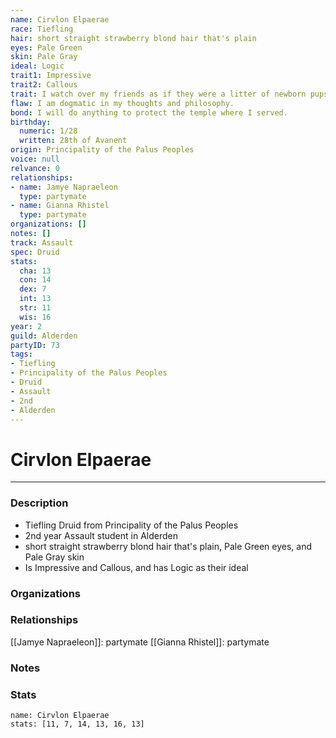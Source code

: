 ```yaml
---
name: Cirvlon Elpaerae
race: Tiefling
hair: short straight strawberry blond hair that's plain
eyes: Pale Green
skin: Pale Gray
ideal: Logic
trait1: Impressive
trait2: Callous
trait: I watch over my friends as if they were a litter of newborn pups.
flaw: I am dogmatic in my thoughts and philosophy.
bond: I will do anything to protect the temple where I served.
birthday:
  numeric: 1/28
  written: 28th of Avanent
origin: Principality of the Palus Peoples
voice: null
relvance: 0
relationships:
- name: Jamye Napraeleon
  type: partymate
- name: Gianna Rhistel
  type: partymate
organizations: []
notes: []
track: Assault
spec: Druid
stats:
  cha: 13
  con: 14
  dex: 7
  int: 13
  str: 11
  wis: 16
year: 2
guild: Alderden
partyID: 73
tags:
- Tiefling
- Principality of the Palus Peoples
- Druid
- Assault
- 2nd
- Alderden
---
```

# Cirvlon Elpaerae
---
### Description
- Tiefling Druid from Principality of the Palus Peoples
- 2nd year Assault student in Alderden
- short straight strawberry blond hair that's plain, Pale Green eyes, and Pale Gray skin
- Is Impressive and Callous, and has Logic as their ideal

### Organizations

### Relationships
[[Jamye Napraeleon]]: partymate
[[Gianna Rhistel]]: partymate

### Notes

### Stats
```statblock
name: Cirvlon Elpaerae
stats: [11, 7, 14, 13, 16, 13]
```